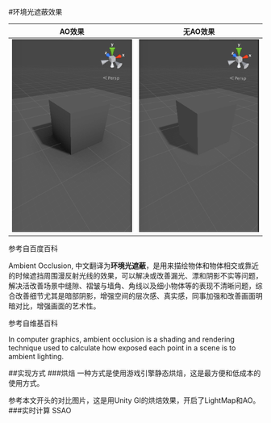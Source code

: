 #环境光遮蔽效果

AO效果|无AO效果
---|---
![](ao.png) | ![](no-ao.png)

参考自百度百科
>
Ambient Occlusion, 中文翻译为**环境光遮蔽**，是用来描绘物体和物体相交或靠近的时候遮挡周围漫反射光线的效果，可以解决或改善漏光、漂和阴影不实等问题，解决活改善场景中缝隙、褶皱与墙角、角线以及细小物体等的表现不清晰问题，综合改善细节尤其是暗部阴影，增强空间的层次感、真实感，同事加强和改善画面明暗对比，增强画面的艺术性。

参考自维基百科
>
In computer graphics, ambient occlusion is a shading and rendering technique used to calculate how exposed each point in a scene is to ambient lighting. 

##实现方式
###烘焙
一种方式是使用游戏引擎静态烘焙，这是最方便和低成本的使用方式。

参考本文开头的对比图片，这是用Unity GI的烘焙效果，开启了LightMap和AO。
###实时计算
SSAO